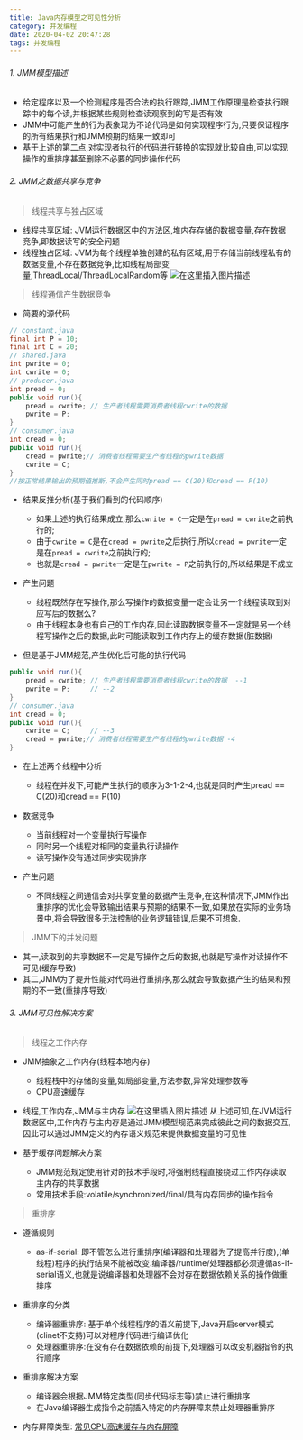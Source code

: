 ```yaml
---
title: Java内存模型之可见性分析
category: 并发编程
date: 2020-04-02 20:47:28
tags: 并发编程
---
```


<!-- more -->

###### 1. JMM模型描述

* 给定程序以及一个检测程序是否合法的执行跟踪,JMM工作原理是检查执行跟踪中的每个读,并根据某些规则检查读观察到的写是否有效
* JMM中可能产生的行为表象现为不论代码是如何实现程序行为,只要保证程序的所有结果执行和JMM预期的结果一致即可
* 基于上述的第二点,对实现者执行的代码进行转换的实现就比较自由,可以实现操作的重排序甚至删除不必要的同步操作代码

###### 2. JMM之数据共享与竞争
> 线程共享与独占区域

* 线程共享区域: JVM运行数据区中的方法区,堆内存存储的数据变量,存在数据竞争,即数据读写的安全问题
* 线程独占区域: JVM为每个线程单独创建的私有区域,用于存储当前线程私有的数据变量,不存在数据竞争,比如线程局部变量,ThreadLocal/ThreadLocalRandom等
![在这里插入图片描述](https://img-blog.csdnimg.cn/20200119175041770.jpg?x-oss-process=image/watermark,type_ZmFuZ3poZW5naGVpdGk,shadow_10,text_aHR0cHM6Ly9ibG9nLmNzZG4ubmV0L3dpbmRfNjAy,size_16,color_FFFFFF,t_70)

> 线程通信产生数据竞争

* 简要的源代码
```java
// constant.java
final int P = 10;
final int C = 20;
// shared.java
int pwrite = 0;
int cwrite = 0;
// producer.java
int pread = 0;
public void run(){
	pread = cwrite; // 生产者线程需要消费者线程cwrite的数据
	pwrite = P;
}
// consumer.java
int cread = 0;
public void run(){
	cread = pwrite;// 消费者线程需要生产者线程的pwrite数据
	cwrite = C;
}
//按正常结果输出的预期值推断,不会产生同时pread == C(20)和cread == P(10)
```

* 结果反推分析(基于我们看到的代码顺序)
	* 如果上述的执行结果成立,那么`cwrite = C`一定是在`pread = cwrite`之前执行的;
	* 由于`cwrite = C`是在`cread = pwrite`之后执行,所以`cread = pwrite`一定是在`pread = cwrite`之前执行的;
	* 也就是`cread = pwrite`一定是在`pwrite = P`之前执行的,所以结果是不成立

* 产生问题
	* 线程既然存在写操作,那么写操作的数据变量一定会让另一个线程读取到对应写后的数据么?
	* 由于线程本身也有自己的工作内存,因此读取数据变量不一定就是另一个线程写操作之后的数据,此时可能读取到工作内存上的缓存数据(脏数据)

*  但是基于JMM规范,产生优化后可能的执行代码

```java
public void run(){
	pread = cwrite; // 生产者线程需要消费者线程cwrite的数据  --1
	pwrite = P;     // --2
}
// consumer.java
int cread = 0;
public void run(){
	cwrite = C;     // --3
	cread = pwrite;// 消费者线程需要生产者线程的pwrite数据 -4
}
```

* 在上述两个线程中分析
	*  线程在并发下,可能产生执行的顺序为3-1-2-4,也就是同时产生pread == C(20)和cread == P(10)

* 数据竞争
	* 当前线程对一个变量执行写操作
	* 同时另一个线程对相同的变量执行读操作
	* 读写操作没有通过同步实现排序

* 产生问题
	* 不同线程之间通信会对共享变量的数据产生竞争,在这种情况下,JMM作出重排序的优化会导致输出结果与预期的结果不一致,如果放在实际的业务场景中,将会导致很多无法控制的业务逻辑错误,后果不可想象.

> JMM下的并发问题

* 其一,读取到的共享数据不一定是写操作之后的数据,也就是写操作对读操作不可见(缓存导致)
* 其二,JMM为了提升性能对代码进行重排序,那么就会导致数据产生的结果和预期的不一致(重排序导致)

###### 3. JMM可见性解决方案
> 线程之工作内存

* JMM抽象之工作内存(线程本地内存)
	* 线程栈中的存储的变量,如局部变量,方法参数,异常处理参数等
	* CPU高速缓存

* 线程,工作内存,JMM与主内存
![在这里插入图片描述](https://img-blog.csdnimg.cn/20200119204201101.jpg?x-oss-process=image/watermark,type_ZmFuZ3poZW5naGVpdGk,shadow_10,text_aHR0cHM6Ly9ibG9nLmNzZG4ubmV0L3dpbmRfNjAy,size_16,color_FFFFFF,t_70)
从上述可知,在JVM运行数据区中,工作内存与主内存是通过JMM模型规范来完成彼此之间的数据交互,因此可以通过JMM定义的内存语义规范来提供数据变量的可见性

* 基于缓存问题解决方案
	* JMM规范规定使用针对的技术手段时,将强制线程直接绕过工作内存读取主内存的共享数据
	* 常用技术手段:volatile/synchronized/final/具有内存同步的操作指令

> 重排序

* 遵循规则
	* as-if-serial: 即不管怎么进行重排序(编译器和处理器为了提高并行度),(单线程)程序的执行结果不能被改变.编译器/runtime/处理器都必须遵循as-if-serial语义,也就是说编译器和处理器不会对存在数据依赖关系的操作做重排序

* 重排序的分类
	* 编译器重排序: 基于单个线程程序的语义前提下,Java开启server模式(clinet不支持)可以对程序代码进行编译优化
	* 处理器重排序:在没有存在数据依赖的前提下,处理器可以改变机器指令的执行顺序
* 重排序解决方案
	* 编译器会根据JMM特定类型(同步代码标志等)禁止进行重排序
	* 在Java编译器生成指令之前插入特定的内存屏障来禁止处理器重排序

* 内存屏障类型: [常见CPU高速缓存与内存屏障](https://blog.csdn.net/wind_602/article/details/103914263)